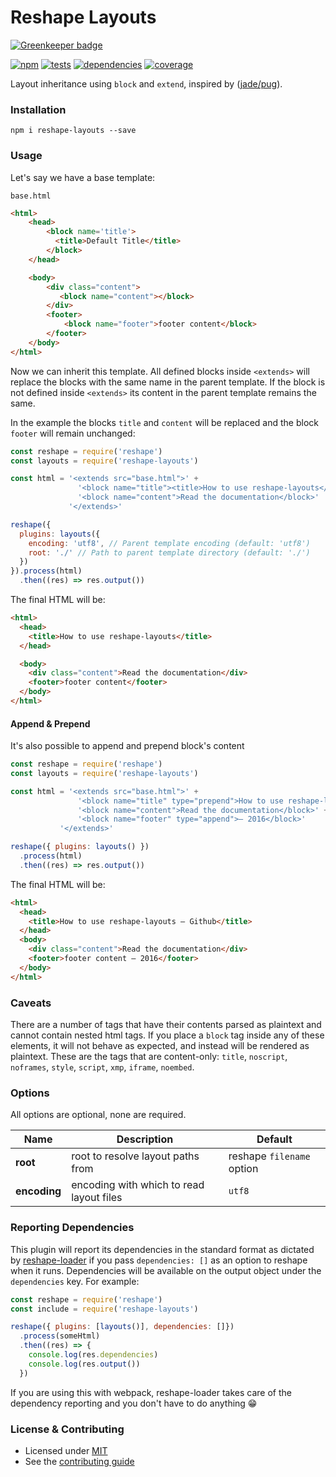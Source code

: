 # Reshape Layouts

[![Greenkeeper badge](https://badges.greenkeeper.io/reshape/layouts.svg)](https://greenkeeper.io/)

[![npm](https://img.shields.io/npm/v/reshape-layouts.svg?style=flat-square)](https://npmjs.com/package/reshape-layouts)
[![tests](https://img.shields.io/travis/reshape/layouts.svg?style=flat-square)](https://travis-ci.org/reshape/layouts?branch=master)
[![dependencies](https://img.shields.io/david/reshape/layouts.svg?style=flat-square)](https://david-dm.org/reshape/layouts)
[![coverage](https://img.shields.io/coveralls/reshape/layouts.svg?style=flat-square)](https://coveralls.io/r/reshape/layouts?branch=master)

Layout inheritance using `block` and `extend`, inspired by ([jade/pug](http://jade-lang.com/reference/inheritance/)).

### Installation

`npm i reshape-layouts --save`

### Usage

Let's say we have a base template:

`base.html`
```html
<html>
    <head>
        <block name='title'>
          <title>Default Title</title>
        </block>
    </head>

    <body>
        <div class="content">
           <block name="content"></block>
        </div>
        <footer>
            <block name="footer">footer content</block>
        </footer>
    </body>
</html>
```

Now we can inherit this template. All defined blocks inside `<extends>` will
replace the blocks with the same name in the parent template. If the block is not defined inside `<extends>` its content in the parent template remains the same.

In the example the blocks `title` and `content` will be replaced and
the block `footer` will remain unchanged:

```js
const reshape = require('reshape')
const layouts = require('reshape-layouts')

const html = '<extends src="base.html">' +
               '<block name="title"><title>How to use reshape-layouts</title></block>' +
               '<block name="content">Read the documentation</block>'
             '</extends>'

reshape({
  plugins: layouts({
    encoding: 'utf8', // Parent template encoding (default: 'utf8')
    root: './' // Path to parent template directory (default: './')
  })
}).process(html)
  .then((res) => res.output())
```

The final HTML will be:

```html
<html>
  <head>
    <title>How to use reshape-layouts</title>
  </head>

  <body>
    <div class="content">Read the documentation</div>
    <footer>footer content</footer>
  </body>
</html>
```

#### Append & Prepend

It's also possible to append and prepend block's content

```js
const reshape = require('reshape')
const layouts = require('reshape-layouts')

const html = '<extends src="base.html">' +
               '<block name="title" type="prepend">How to use reshape-layouts</block>' +
               '<block name="content">Read the documentation</block>' +
               '<block name="footer" type="append">— 2016</block>'
           '</extends>'

reshape({ plugins: layouts() })
  .process(html)
  .then((res) => res.output())
```

The final HTML will be:

```html
<html>
  <head>
    <title>How to use reshape-layouts — Github</title>
  </head>
  <body>
    <div class="content">Read the documentation</div>
    <footer>footer content — 2016</footer>
  </body>
</html>
```

### Caveats

There are a number of tags that have their contents parsed as plaintext and cannot contain nested html tags. If you place a `block` tag inside any of these elements, it will not behave as expected, and instead will be rendered as plaintext. These are the tags that are content-only: `title`, `noscript`, `noframes`, `style`, `script`, `xmp`, `iframe`, `noembed`.

### Options

All options are optional, none are required.

| Name | Description | Default |
| ---- | ----------- | ------- |
| **root** | root to resolve layout paths from | reshape `filename` option |
| **encoding** | encoding with which to read layout files | `utf8` |

### Reporting Dependencies

This plugin will report its dependencies in the standard format as dictated by [reshape-loader](https://github.com/reshape/loader) if you pass `dependencies: []` as an option to reshape when it runs. Dependencies will be available on the output object under the `dependencies` key. For example:

```js
const reshape = require('reshape')
const include = require('reshape-layouts')

reshape({ plugins: [layouts()], dependencies: []})
  .process(someHtml)
  .then((res) => {
    console.log(res.dependencies)
    console.log(res.output())
  })
```

If you are using this with webpack, reshape-loader takes care of the dependency reporting and you don't have to do anything 😁

### License & Contributing

- Licensed under [MIT](LICENSE.txt)
- See the [contributing guide](contributing.md)
